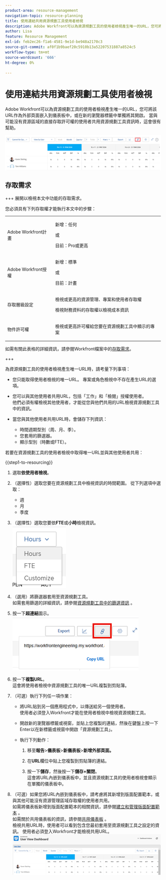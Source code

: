 ```yaml
---
product-area: resource-management
navigation-topic: resource-planning
title: 使用連結共用資源規劃工具使用者檢視
description: Adobe Workfront可以為資源規劃工具的使用者檢視產生唯一的URL，您可將該URL作為外部頁面嵌入到儀表板中，或在新的瀏覽器標籤中單獨將其開啟。 當與可能沒有資源區域的直接存取許可權的使用者共用資源規劃工具資訊時，這會很有幫助。
author: Lisa
feature: Resource Management
exl-id: feb2ec26-f1a6-4581-9e1d-be948a2170c3
source-git-commit: af0f1b9baef20c5910b13a52207531887a8524c5
workflow-type: tm+mt
source-wordcount: '666'
ht-degree: 0%

---
```


# 使用連結共用資源規劃工具使用者檢視

Adobe Workfront可以為資源規劃工具的使用者檢視產生唯一的URL，您可將該URL作為外部頁面嵌入到儀表板中，或在新的瀏覽器標籤中單獨將其開啟。 當與可能沒有資源區域的直接存取許可權的使用者共用資源規劃工具資訊時，這會很有幫助。

![具有連結的使用者檢視](assets/rp-user-view-with-link-highlight-350x49.png)

## 存取需求

+++ 展開以檢視本文中功能的存取需求。

您必須具有下列存取權才能執行本文中的步驟：

<table style="table-layout:auto"> 
 <col> 
 <col> 
 <tbody> 
  <tr> 
   <td role="rowheader">Adobe Workfront計畫</td> 
    <td><p>新增：任何</p>
       <p>或</p>
       <p>目前：Pro或更高</p> </td> 
  </tr> 
  <tr> 
   <td role="rowheader">Adobe Workfront授權</td> 
   <td><p>新增：標準</p>
       <p>或</p>
       <p>目前：計畫</p></td> 
  </tr> 
  <tr> 
   <td role="rowheader">存取層級設定</td> 
   <td> <p>檢視或更高的資源管理、專案和使用者存取權</p> <p>檢視財務資料的存取權以檢視成本資訊</p></td> 
  </tr> 
  <tr> 
   <td role="rowheader">物件許可權</td> 
   <td> <p>檢視或更高許可權給您要在資源規劃工具中顯示的專案</p></td> 
  </tr> 
 </tbody> 
</table>

如需有關此表格的詳細資訊，請參閱Workfront檔案中的[存取需求](/help/quicksilver/administration-and-setup/add-users/access-levels-and-object-permissions/access-level-requirements-in-documentation.md)。

+++

為資源規劃工具的使用者檢視產生唯一URL時，請考量下列事項：

* 您只能取得使用者檢視的唯一URL。 專案或角色檢視中不存在產生URL的選項。
* 您可以與其他使用者共用URL，包括「工作」和「檢閱」授權使用者。\
  他們必須有權檢視其他使用者，才能從您與他們共用的URL檢視資源規劃工具中的資訊。
* 當您與其他使用者共用URL時，會儲存下列資訊：

   * 時間週期型別（周、月、季）。
   * 您套用的篩選器。
   * 顯示型別（時數或FTE）。

若要在資源規劃工具的使用者檢視中取得唯一URL並與其他使用者共用：

{{step1-to-resourcing}}

1. 選取&#x200B;**依使用者檢視**。
1. （選擇性）選取您要在資源規劃工具中檢視資訊的時間範圍。 從下列選項中選取：

   * 週
   * 月
   * 季度

1. （選擇性）選取您要依&#x200B;**FTE**&#x200B;或&#x200B;**小時**&#x200B;檢視資訊。\
   ![選取FTE或時數](assets/rp-hours-or-fte-in-user-view.png)

1. （選用）將篩選器套用至資源規劃工具。\
   如需套用篩選的詳細資訊，請參閱[資源規劃工具中的篩選資訊](../../resource-mgmt/resource-planning/filter-resource-planner.md) 。

1. 按一下&#x200B;**超連結**&#x200B;圖示。\
   ![超連結圖示和URL](assets/rp-generate-url-from-link-icon.png)

1. 按一下&#x200B;**複製URL**。\
   這會將使用者檢視中資源規劃工具的唯一URL複製到剪貼簿。

1. （可選）執行下列任一項作業：

   * 將URL貼到另一個應用程式中，以傳送給另一個使用者。\
     使用者必須登入Workfront才能在使用者檢視中檢視資源規劃工具。
   * 開啟新的瀏覽器標籤或視窗，並貼上您複製的連結，然後在鍵盤上按一下Enter以在新標籤或視窗中開啟「資源規劃工具」。
   * 執行下列動作：

     <!--   
     <MadCap:conditionalText data-mc-conditions="QuicksilverOrClassic.Draft mode">   
     (NOTE:&nbsp;turn this into a numbered list)   
     </MadCap:conditionalText>   
     -->

      1. 移至&#x200B;**報告**>**儀表板**>**新儀表板**>**新增外部頁面。**

      1. 在&#x200B;**URL**&#x200B;欄位中貼上您複製到剪貼簿的連結。
      1. 按一下&#x200B;**儲存**，然後按一下&#x200B;**儲存+關閉**。\
         這會將URL內嵌到儀表板中，並且資源規劃工具的使用者檢視會顯示在單獨的儀表板中。

1. （可選）如果您將URL內嵌到儀表板中，請考慮將其新增到版面配置範本，或與其他可能沒有資源管理區域存取權的使用者共用。\
   如需將儀表板新增到版面配置範本的相關資訊，請參閱[建立和管理版面配置範本](../../administration-and-setup/customize-workfront/use-layout-templates/create-and-manage-layout-templates.md) 。\
   如需關於共用儀表板的資訊，請參閱[共用儀表板](../../reports-and-dashboards/dashboards/creating-and-managing-dashboards/share-dashboard.md) 。\
   檢視共用URL時，使用者可以看到包含您最初套用至資源規劃工具之設定的資訊。 使用者必須登入Workfront才能檢視共用URL。\
   ![已顯示資源規劃工具之範例儀表板](assets/user-view-dashoard-from-unique-url-350x85.png)
